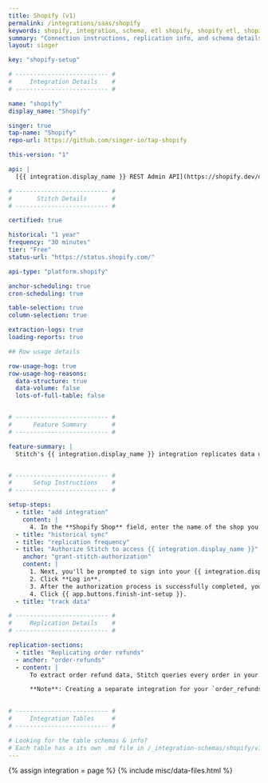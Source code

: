 ```yaml
---
title: Shopify (v1)
permalink: /integrations/saas/shopify
keywords: shopify, integration, schema, etl shopify, shopify etl, shopify schema
summary: "Connection instructions, replication info, and schema details for Stitch's Shopify integration."
layout: singer

key: "shopify-setup"

# -------------------------- #
#     Integration Details    #
# -------------------------- #

name: "shopify"
display_name: "Shopify"

singer: true
tap-name: "Shopify"
repo-url: https://github.com/singer-io/tap-shopify

this-version: "1"

api: |
  [{{ integration.display_name }} REST Admin API](https://shopify.dev/docs/admin-api/rest/reference){:target="new"}

# -------------------------- #
#       Stitch Details       #
# -------------------------- #

certified: true

historical: "1 year"
frequency: "30 minutes"
tier: "Free"
status-url: "https://status.shopify.com/"

api-type: "platform.shopify"

anchor-scheduling: true
cron-scheduling: true

table-selection: true
column-selection: true

extraction-logs: true
loading-reports: true

## Row usage details

row-usage-hog: true
row-usage-hog-reasons:
  data-structure: true
  data-volume: false
  lots-of-full-table: false


# -------------------------- #
#      Feature Summary       #
# -------------------------- #

feature-summary: |
  Stitch's {{ integration.display_name }} integration replicates data using the {{ integration.api | flatify | strip }}. Refer to the [Schema](#schema) section for a list of objects available for replication.


# -------------------------- #
#      Setup Instructions    #
# -------------------------- #

setup-steps:
  - title: "add integration"
    content: |
      4. In the **Shopify Shop** field, enter the name of the shop you want to connect to Stitch. For example: If the shop URL was `stitch-data.shopify.com`, you'd enter `stitch-data` into this field. 
  - title: "historical sync"
  - title: "replication frequency"
  - title: "Authorize Stitch to access {{ integration.display_name }}"
    anchor: "grant-stitch-authorization"
    content: |
      1. Next, you'll be prompted to sign into your {{ integration.display_name }} account. Enter your {{ integration.display_name }} credentials.
      2. Click **Log in**.
      3. After the authorization process is successfully completed, you'll be directed back to Stitch.
      4. Click {{ app.buttons.finish-int-setup }}.
  - title: "track data"

# -------------------------- #
#     Replication Details    #
# -------------------------- #

replication-sections:  
  - title: "Replicating order refunds"
  - anchor: "order-refunds"
  - content: |
      To extract order refund data, Stitch queries every order in your account. If you have the `order_refunds` table selected for replication, the process can potentially be very slow depending on how many orders and refunds exist in your {{ integration.display_name }} account. As tables are extracted one at a time, this could cause extraction to not proceed for days at a time. To ensure timely replication of your other selected tables, consider creating a separate integration for only the `order_refunds` table.

      **Note**: Creating a separate integration for your `order_refunds` table may negatively affect your {{ integration.display_name }} API quota.
      

# -------------------------- #
#     Integration Tables     #
# -------------------------- #

# Looking for the table schemas & info?
# Each table has a its own .md file in /_integration-schemas/shopify/v1
---
```

{% assign integration = page %}
{% include misc/data-files.html %}
